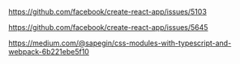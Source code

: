 https://github.com/facebook/create-react-app/issues/5103

https://github.com/facebook/create-react-app/issues/5645

https://medium.com/@sapegin/css-modules-with-typescript-and-webpack-6b221ebe5f10
